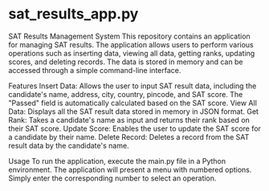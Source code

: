 # sat_results_app.py

SAT Results Management System
This repository contains an application for managing SAT results. The application allows users to perform various operations such as inserting data, viewing all data, getting ranks, updating scores, and deleting records. The data is stored in memory and can be accessed through a simple command-line interface.

Features
Insert Data: Allows the user to input SAT result data, including the candidate's name, address, city, country, pincode, and SAT score. The "Passed" field is automatically calculated based on the SAT score.
View All Data: Displays all the SAT result data stored in memory in JSON format.
Get Rank: Takes a candidate's name as input and returns their rank based on their SAT score.
Update Score: Enables the user to update the SAT score for a candidate by their name.
Delete Record: Deletes a record from the SAT result data by the candidate's name.

Usage
To run the application, execute the main.py file in a Python environment. The application will present a menu with numbered options. Simply enter the corresponding number to select an operation.

